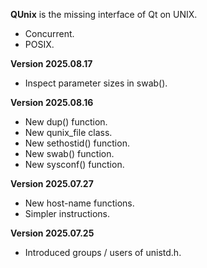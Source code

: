 <b>QUnix</b> is the missing interface of Qt on UNIX.

<ul>
<li>Concurrent.</li>
<li>POSIX.</li>
</ul>

<b>Version 2025.08.17</b>
<ul>
<li>Inspect parameter sizes in swab().</li>
</ul>

<b>Version 2025.08.16</b>
<ul>
<li>New dup() function.</li>
<li>New qunix_file class.</li>
<li>New sethostid() function.</li>
<li>New swab() function.</li>
<li>New sysconf() function.</li>
</ul>

<b>Version 2025.07.27</b>
<ul>
<li>New host-name functions.</li>
<li>Simpler instructions.</li>
</ul>

<b>Version 2025.07.25</b>
<ul>
<li>Introduced groups / users of unistd.h.</li>
</ul>
